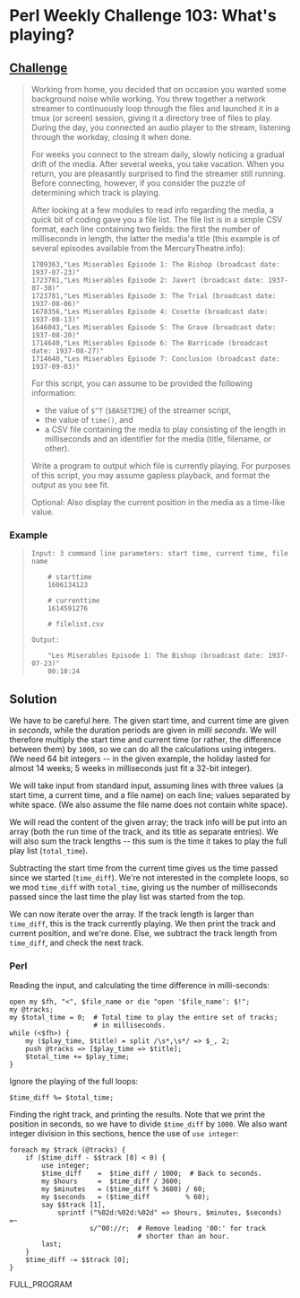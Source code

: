 # Perl Weekly Challenge 103: What's playing?

## [Challenge](https://theweeklychallenge.org/blog/perl-weekly-challenge-103/#TASK1)

> Working from home, you decided that on occasion you wanted some
> background noise while working. You threw together a network streamer
> to continuously loop through the files and launched it in a tmux
> (or screen) session, giving it a directory tree of files to play.
> During the day, you connected an audio player to the stream, listening
> through the workday, closing it when done.
> 
> For weeks you connect to the stream daily, slowly noticing a gradual
> drift of the media. After several weeks, you take vacation. When
> you return, you are pleasantly surprised to find the streamer still
> running. Before connecting, however, if you consider the puzzle of
> determining which track is playing.
> 
> After looking at a few modules to read info regarding the media, a
> quick bit of coding gave you a file list. The file list is in a
> simple CSV format, each line containing two fields: the first the
> number of milliseconds in length, the latter the media'a title (this
> example is of several episodes available from the MercuryTheatre.info):
>
>     1709363,"Les Miserables Episode 1: The Bishop (broadcast date: 1937-07-23)"
>     1723781,"Les Miserables Episode 2: Javert (broadcast date: 1937-07-30)"
>     1723781,"Les Miserables Episode 3: The Trial (broadcast date: 1937-08-06)"
>     1678356,"Les Miserables Episode 4: Cosette (broadcast date: 1937-08-13)"
>     1646043,"Les Miserables Episode 5: The Grave (broadcast date: 1937-08-20)"
>     1714640,"Les Miserables Episode 6: The Barricade (broadcast date: 1937-08-27)"
>     1714640,"Les Miserables Episode 7: Conclusion (broadcast date: 1937-09-03)"
>
> For this script, you can assume to be provided the following information:
>
> * the value of `$^T` (`$BASETIME`) of the streamer script,
> * the value of `time()`, and
> * a CSV file containing the media to play consisting of the length
>   in milliseconds and an identifier for the media (title, filename, or other).
>
> Write a program to output which file is currently playing. For purposes
> of this script, you may assume gapless playback, and format the output
> as you see fit.
>
> Optional: Also display the current position in the media as a time-like value.
>

### Example

>     Input: 3 command line parameters: start time, current time, file name
>     
>         # starttime
>         1606134123
>     
>         # currenttime
>         1614591276
>     
>         # filelist.csv
>     
>     Output:
>     
>         "Les Miserables Episode 1: The Bishop (broadcast date: 1937-07-23)"
>         00:10:24

## Solution
We have to be careful here. The given start time, and current time
are given in *seconds*, while the duration periods are given in
*milli seconds*. We will therefore multiply the start time and
current time (or rather, the difference between them) by `1000`,
so we can do all the calculations using integers. (We need 64 bit
integers -- in the given example, the holiday lasted for almost 14
weeks; 5 weeks in milliseconds just fit a 32-bit integer).

We will take input from standard input, assuming lines with three
values (a start time, a current time, and a file name) on each line;
values separated by white space. (We also assume the file name does
not contain white space).

We will read the content of the given array; the track info will
be put into an array (both the run time of the track, and its title
as separate entries). We will also sum the track lengths -- this
sum is the time it takes to play the full play list (`total_time`).

Subtracting the start time from the current time gives us the time
passed since we started (`time_diff`). We're not interested in the
complete loops, so we mod `time_diff` with `total_time`, giving us
the number of milliseconds passed since the last time the play list
was started from the top.

We can now iterate over the array. If the track length is larger
than `time_diff`, this is the track currently playing. We then print
the track and current position, and we're done. Else, we subtract
the track length from `time_diff`, and check the next track.

### Perl
Reading the input, and calculating the time difference in milli-seconds:

~~~~
open my $fh, "<", $file_name or die "open '$file_name': $!";
my @tracks;
my $total_time = 0;  # Total time to play the entire set of tracks;
                     # in milliseconds.
while (<$fh>) {
    my ($play_time, $title) = split /\s*,\s*/ => $_, 2;
    push @tracks => [$play_time => $title];
    $total_time += $play_time;
}
~~~~

Ignore the playing of the full loops:

~~~~
$time_diff %= $total_time;
~~~~

Finding the right track, and printing the results. Note that we
print the position in seconds, so we have to divide `$time_diff`
by `1000`. We also want integer division in this sections, hence
the use of `use integer`:

~~~~
foreach my $track (@tracks) {
    if ($time_diff - $$track [0] < 0) {
        use integer;
        $time_diff    =  $time_diff / 1000;  # Back to seconds.
        my $hours     =  $time_diff / 3600;
        my $minutes   = ($time_diff % 3600) / 60;
        my $seconds   = ($time_diff         % 60);
        say $$track [1],
            sprintf ("%02d:%02d:%02d" => $hours, $minutes, $seconds) =~
                    s/^00://r;  # Remove leading '00:' for track
                                # shorter than an hour.
        last;
    }
    $time_diff -= $$track [0];
}
~~~~

FULL_PROGRAM
